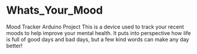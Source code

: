 # Whats_Your_Mood
Mood Tracker Arduino Project
This is a device used to track your recent moods to help improve your mental health. It puts into perspective how life is full of good days and bad days, but a few kind words can make any day better!
